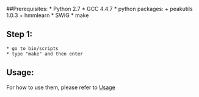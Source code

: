 
##Prerequisites:
	* Python 2.7
	* GCC 4.4.7
	* python packages:
		+ peakutils 1.0.3
		+ hmmlearn
	* SWIG
	* make

## Step 1:
	* go to bin/scripts
	* type "make" and then enter

## Usage:
 For how to use them, please refer to [Usage](https://github.com/WGLab/RepeatHMM/blob/master/docs/Usage.md)

